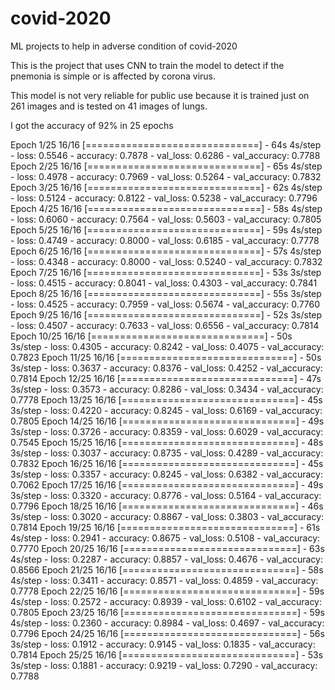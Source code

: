 # covid-2020
ML projects to help in adverse condition of covid-2020

This is the project that uses CNN to train the model to detect if the pnemonia is simple or is affected by corona virus.

This model is not very reliable for public use because it is trained just on 261 images and is tested on 41 images of lungs.

I got the accuracy of 92% in 25 epochs

Epoch 1/25
16/16 [==============================] - 64s 4s/step - loss: 0.5546 - accuracy: 0.7878 - val_loss: 0.6286 - val_accuracy: 0.7788
Epoch 2/25
16/16 [==============================] - 65s 4s/step - loss: 0.4978 - accuracy: 0.7969 - val_loss: 0.5264 - val_accuracy: 0.7832
Epoch 3/25
16/16 [==============================] - 62s 4s/step - loss: 0.5124 - accuracy: 0.8122 - val_loss: 0.5238 - val_accuracy: 0.7796
Epoch 4/25
16/16 [==============================] - 58s 4s/step - loss: 0.6060 - accuracy: 0.7564 - val_loss: 0.5603 - val_accuracy: 0.7805
Epoch 5/25
16/16 [==============================] - 59s 4s/step - loss: 0.4749 - accuracy: 0.8000 - val_loss: 0.6185 - val_accuracy: 0.7778
Epoch 6/25
16/16 [==============================] - 57s 4s/step - loss: 0.4348 - accuracy: 0.8000 - val_loss: 0.5240 - val_accuracy: 0.7832
Epoch 7/25
16/16 [==============================] - 53s 3s/step - loss: 0.4515 - accuracy: 0.8041 - val_loss: 0.4303 - val_accuracy: 0.7841
Epoch 8/25
16/16 [==============================] - 55s 3s/step - loss: 0.4525 - accuracy: 0.7959 - val_loss: 0.5674 - val_accuracy: 0.7760
Epoch 9/25
16/16 [==============================] - 52s 3s/step - loss: 0.4507 - accuracy: 0.7633 - val_loss: 0.6556 - val_accuracy: 0.7814
Epoch 10/25
16/16 [==============================] - 50s 3s/step - loss: 0.4305 - accuracy: 0.8242 - val_loss: 0.4075 - val_accuracy: 0.7823
Epoch 11/25
16/16 [==============================] - 50s 3s/step - loss: 0.3637 - accuracy: 0.8376 - val_loss: 0.4252 - val_accuracy: 0.7814
Epoch 12/25
16/16 [==============================] - 47s 3s/step - loss: 0.3573 - accuracy: 0.8286 - val_loss: 0.3434 - val_accuracy: 0.7778
Epoch 13/25
16/16 [==============================] - 45s 3s/step - loss: 0.4220 - accuracy: 0.8245 - val_loss: 0.6169 - val_accuracy: 0.7805
Epoch 14/25
16/16 [==============================] - 49s 3s/step - loss: 0.3726 - accuracy: 0.8359 - val_loss: 0.6029 - val_accuracy: 0.7545
Epoch 15/25
16/16 [==============================] - 48s 3s/step - loss: 0.3037 - accuracy: 0.8735 - val_loss: 0.4289 - val_accuracy: 0.7832
Epoch 16/25
16/16 [==============================] - 45s 3s/step - loss: 0.3357 - accuracy: 0.8245 - val_loss: 0.6382 - val_accuracy: 0.7062
Epoch 17/25
16/16 [==============================] - 49s 3s/step - loss: 0.3320 - accuracy: 0.8776 - val_loss: 0.5164 - val_accuracy: 0.7796
Epoch 18/25
16/16 [==============================] - 46s 3s/step - loss: 0.3020 - accuracy: 0.8867 - val_loss: 0.3803 - val_accuracy: 0.7814
Epoch 19/25
16/16 [==============================] - 61s 4s/step - loss: 0.2941 - accuracy: 0.8675 - val_loss: 0.5108 - val_accuracy: 0.7770
Epoch 20/25
16/16 [==============================] - 63s 4s/step - loss: 0.2287 - accuracy: 0.8857 - val_loss: 0.4676 - val_accuracy: 0.8566
Epoch 21/25
16/16 [==============================] - 58s 4s/step - loss: 0.3411 - accuracy: 0.8571 - val_loss: 0.4859 - val_accuracy: 0.7778
Epoch 22/25
16/16 [==============================] - 59s 4s/step - loss: 0.2572 - accuracy: 0.8939 - val_loss: 0.6102 - val_accuracy: 0.7805
Epoch 23/25
16/16 [==============================] - 59s 4s/step - loss: 0.2360 - accuracy: 0.8984 - val_loss: 0.4697 - val_accuracy: 0.7796
Epoch 24/25
16/16 [==============================] - 56s 3s/step - loss: 0.1912 - accuracy: 0.9145 - val_loss: 0.1835 - val_accuracy: 0.7814
Epoch 25/25
16/16 [==============================] - 53s 3s/step - loss: 0.1881 - accuracy: 0.9219 - val_loss: 0.7290 - val_accuracy: 0.7788
